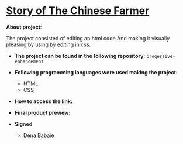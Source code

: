 # [Story of The Chinese Farmer](https://denababaie.github.io/progressive-enhancement/index.html)

**About project**:

The project consisted of editing an html code.And making it visually pleasing by using by editing in css. 

- **The project can be found in the following repository**: `progessive-enhancement`

- **Following programming languages were used making the project**:
  - HTML
  - CSS

- **How to access the link:**


- **Final product preview:**



- **Signed**  
  - [Dena Babaie](https://github.com/denababaie)